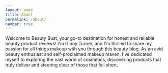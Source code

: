 ```yaml
---
layout: page
title: About
permalink: /about/
navbar: true
---
```


Welcome to Beauty Bust, your go-to destination for honest and reliable beauty product reviews! I'm Ginny Turner, and I'm thrilled to share my passion for all things makeup with you through this beauty blog. As an avid beauty enthusiast and self-proclaimed makeup maven, I've dedicated myself to exploring the vast world of cosmetics, discovering products that truly deliver and steering clear of those that fall short.
